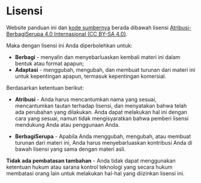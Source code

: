 # Lisensi

Website panduan ini dan <a href="https://gitlab.com/langitketujuh.id/book/docs" target="_blank">kode sumbernya</a> berada dibawah lisensi <a href="https://creativecommons.org/licenses/by-sa/4.0/deed.id" target="_blank">Atribusi-BerbagiSerupa 4.0 Internasional (CC BY-SA 4.0)</a>.

Maka dengan lisensi ini Anda diperbolehkan untuk:

* **Berbagi** - menyalin dan menyebarluaskan kembali materi ini dalam bentuk atau format apapun;
* **Adaptasi** - menggubah, mengubah, dan membuat turunan dari materi ini
untuk kepentingan apapun, termasuk kepentingan komersial. 

Berdasarkan ketentuan berikut:

* **Atribusi** - Anda harus mencantumkan nama yang sesuai, mencantumkan tautan terhadap lisensi, dan menyatakan bahwa telah ada perubahan yang dilakukan. Anda dapat melakukan hal ini dengan cara yang sesuai, namun tidak mengisyaratkan bahwa pemberi lisensi mendukung Anda atau penggunaan Anda.

* **BerbagiSerupa** - Apabila Anda menggubah, mengubah, atau membuat turunan dari materi ini, Anda harus menyebarluaskan kontribusi Anda di bawah lisensi yang sama dengan materi asli.

**Tidak ada pembatasan tambahan** - Anda tidak dapat menggunakan ketentuan hukum atau sarana kontrol teknologi yang secara hukum membatasi orang lain untuk melakukan hal-hal yang diizinkan lisensi ini.
